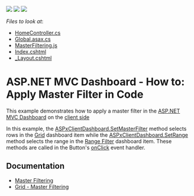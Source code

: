<!-- default badges list -->
![](https://img.shields.io/endpoint?url=https://codecentral.devexpress.com/api/v1/VersionRange/128579079/19.1.3%2B)
[![](https://img.shields.io/badge/Open_in_DevExpress_Support_Center-FF7200?style=flat-square&logo=DevExpress&logoColor=white)](https://supportcenter.devexpress.com/ticket/details/T490955)
[![](https://img.shields.io/badge/📖_How_to_use_DevExpress_Examples-e9f6fc?style=flat-square)](https://docs.devexpress.com/GeneralInformation/403183)
<!-- default badges end -->
<!-- default file list -->
*Files to look at*:

* [HomeController.cs](./CS/MvcDashboard_SetMasterFilter/Controllers/HomeController.cs)
* [Global.asax.cs](./CS/MvcDashboard_SetMasterFilter/Global.asax.cs)
* [MasterFiltering.js](./CS/MvcDashboard_SetMasterFilter/Scripts/MasterFiltering.js)
* [Index.cshtml](./CS/MvcDashboard_SetMasterFilter/Views/Home/Index.cshtml)
* [_Layout.cshtml](./CS/MvcDashboard_SetMasterFilter/Views/Shared/_Layout.cshtml)
<!-- default file list end -->

# ASP.NET MVC Dashboard - How to: Apply Master Filter in Code


This example demonstrates how to apply a master filter in the [ASP.NET MVC Dashboard](https://docs.devexpress.com/Dashboard/16977) on the [client side](https://docs.devexpress.com/Dashboard/116302) 

In this example, the [ASPxClientDashboard.SetMasterFilter](https://docs.devexpress.com/Dashboard/js-ASPxClientDashboard#js_ASPxClientDashboard_SetMasterFilter_itemName_values_) method selects rows in the [Grid](https://docs.devexpress.com/Dashboard/117161/) dashboard item while the [ASPxClientDashboard.SetRange](https://docs.devexpress.com/Dashboard/js-ASPxClientDashboard#js_ASPxClientDashboard_SetRange_itemName_range_)  method selects the range in the [Range Filter](https://docs.devexpress.com/Dashboard/117168/) dashboard item. These methods are called in the Button's  [onClick](https://js.devexpress.com/Documentation/ApiReference/UI_Widgets/dxButton/Configuration/#onClick) event handler.

## Documentation

* [Master Filtering](https://docs.devexpress.com/Dashboard/15702/winforms-dashboard/winforms-designer/create-dashboards-in-the-winforms-designer/interactivity/master-filtering)
* [Grid - Master Filtering](https://docs.devexpress.com/Dashboard/15251/winforms-dashboard/winforms-designer/create-dashboards-in-the-winforms-designer/dashboard-item-settings/grid/interactivity/master-filtering)
